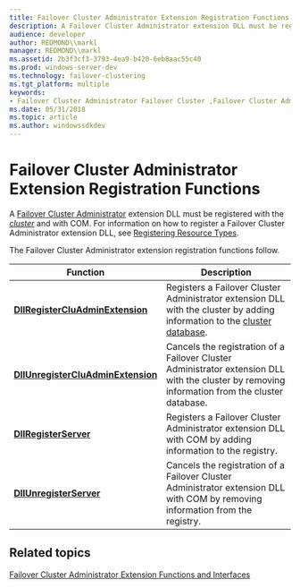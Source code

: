 ```yaml
---
title: Failover Cluster Administrator Extension Registration Functions
description: A Failover Cluster Administrator extension DLL must be registered with the cluster and with COM. For information on how to register a Failover Cluster Administrator extension DLL, see Registering Resource Types.
audience: developer
author: REDMOND\\markl
manager: REDMOND\\markl
ms.assetid: 2b3f3cf3-3793-4ea9-b420-6eb8aac55c40
ms.prod: windows-server-dev
ms.technology: failover-clustering
ms.tgt_platform: multiple
keywords:
- Failover Cluster Administrator Failover Cluster ,Failover Cluster Administrator Extension API,registration functions
ms.date: 05/31/2018
ms.topic: article
ms.author: windowssdkdev
---
```


# Failover Cluster Administrator Extension Registration Functions

A [Failover Cluster Administrator](cluster-administrator.md) extension DLL must be registered with the [*cluster*](c-gly.md#-wolf-cluster-gly) and with COM. For information on how to register a Failover Cluster Administrator extension DLL, see [Registering Resource Types](registering-resource-types.md).

The Failover Cluster Administrator extension registration functions follow.



| Function                                                                            | Description                                                                                                                                                 |
|-------------------------------------------------------------------------------------|-------------------------------------------------------------------------------------------------------------------------------------------------------------|
| [**DllRegisterCluAdminExtension**](dllregistercluadminextension.md)<br/>     | Registers a Failover Cluster Administrator extension DLL with the cluster by adding information to the [cluster database](cluster-database.md).<br/> |
| [**DllUnregisterCluAdminExtension**](dllunregistercluadminextension.md)<br/> | Cancels the registration of a Failover Cluster Administrator extension DLL with the cluster by removing information from the cluster database.<br/>   |
| [**DllRegisterServer**](/windows/previous-versions/WtClusRes/?branch=master)<br/>                           | Registers a Failover Cluster Administrator extension DLL with COM by adding information to the registry.<br/>                                         |
| [**DllUnregisterServer**](/windows/previous-versions/WtClusRes/?branch=master)<br/>                       | Cancels the registration of a Failover Cluster Administrator extension DLL with COM by removing information from the registry.<br/>                   |



 

## Related topics

<dl> <dt>

[Failover Cluster Administrator Extension Functions and Interfaces](cluster-administrator-extension-functions.md)
</dt> </dl>

 

 





